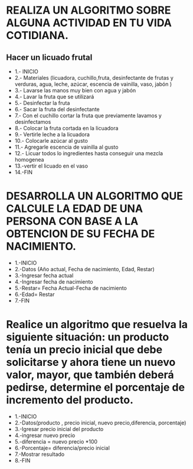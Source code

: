 # REALIZA UN ALGORITMO SOBRE ALGUNA ACTIVIDAD EN TU VIDA COTIDIANA.
## Hacer un licuado frutal

* 1.- INICIO
* 2.- Materiales (licuadora, cuchillo,fruta, desinfectante de frutas y verduras, agua, leche, azúcar, escencia de vainilla, vaso, jabón )
* 3.- Lavarse las manos muy bien con agua y jabón
* 4.- Lavar la fruta que se utilizará
* 5.- Desinfectar la fruta
* 6.- Sacar la fruta del desinfectante
* 7.- Con el cuchillo cortar la fruta que previamente lavamos y desinfectamos 
* 8.- Colocar la fruta cortada en la licuadora
* 9.- Vertirle leche a la licuadora
* 10.- Colocarle azúcar al gusto
* 11.- Agregarle escencia de vainilla al gusto
* 12.- Licuar todos lo ingredientes hasta conseguir una mezcla homogenea 
* 13.-vertir el licuado en el vaso
* 14.-FIN





# DESARROLLA UN ALGORITMO QUE CALCULE LA EDAD DE UNA PERSONA CON BASE A LA OBTENCION DE SU FECHA DE NACIMIENTO.

* 1.-INICIO
* 2.-Datos (Año actual, Fecha de nacimiento, Edad, Restar)
* 3.-Ingresar fecha actual
* 4.-Ingresar fecha de nacimiento
* 5.-Restar= Fecha Actual-Fecha de nacimiento
* 6.-Edad= Restar
* 7.-FIN


# Realice un algoritmo que resuelva la siguiente situación: un producto tenía un precio inicial que debe solicitarse y ahora tiene un nuevo valor, mayor, que también deberá pedirse, determine el porcentaje de incremento del producto. 

* 1.-INICIO 
* 2.-Datos(producto , precio inicial, nuevo precio,diferencia, porcentaje)
* 3.-Igresar  precio inicial del producto
* 4.-ingresar  nuevo precio 
* 5.-diferencia = nuevo precio *100
* 6.-Porcentaje= diferencia/precio inicial
* 7.-Mostrar resultado
* 8.-FIN

